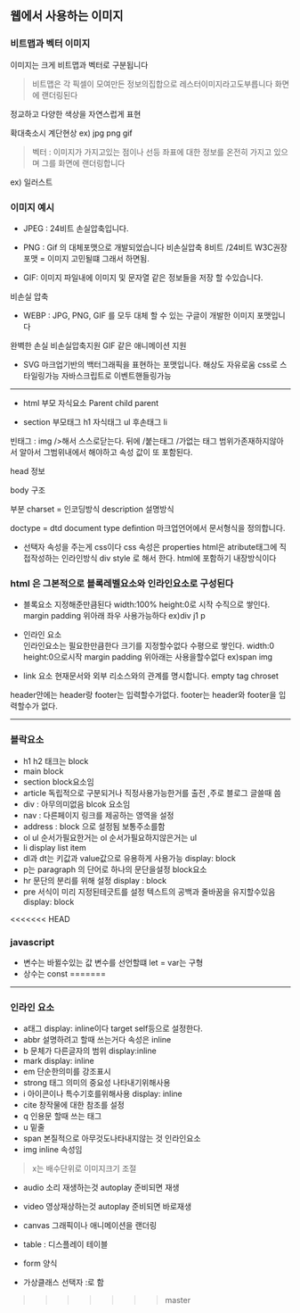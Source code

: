 ## 웹에서 사용하는 이미지

### 비트맵과 벡터 이미지

이미지는 크게 비트맵과 벡터로 구분됩니다

> 비트맵은 각 픽셀이 모여만든 정보의집합으로 레스터이미지라고도부릅니다 화면에 랜더링된다

정교하고 다양한 색상을 자연스럽게 표현

확대축소시 계단현상
ex) jpg png gif

> 벡터 : 이미지가 가지고있는 점이나 선등 좌표에 대한 정보를 온전히 가지고 있으며 그를 화면에 랜더링합니다


ex) 일러스트


### 이미지 예시
* JPEG :  24비트 손실압축입니다.

* PNG : Gif 의 대체포맷으로 개발되었습니다
비손실압축
8비트 /24비트
W3C권장포맷 = 이미지 고민될떄 그래서 하면됨.

* GIF: 이미지 파일내에 이미지 및 문자열 같은 정보들을 저장 할 수있습니다.

비손실 압축

* WEBP : JPG, PNG, GIF 를 모두 대체 할 수 있는 구글이 개발한 이미지 포맷입니다

완벽한 손실 비손실압축지원
GIF 같은 애니메이션 지원


* SVG
마크업기반의 백터그래픽을 표현하는 포맷입니다.
해상도 자유로움
css로 스타일링가능
자바스크립트로 이벤트핸들링가능

<hr>

* html 부모 자식요소
Parent
child
parent


* section 부모태그
h1 자식태그
ul 후손태그
li

빈태그
: img />해서 스스로닫는다. 뒤에 /붙는태그 /가없는 태그 범위가존재하지않아서 알아서 그범위내에서 해야하고 속성 값이 또 포함된다.

head 정보

body 구조

부분 charset = 인코딩방식
description 설명방식

doctype = dtd document type defintion 마크업언어에서 문서형식을 정의합니다.

* 선택자 속성을 주는게 css이다
css 속성은 properties html은 atribute태그에 직접작성하는 인라인방식
div style 로 해서 한다.
html에 포함하기 내장방식이다

### html 은 그본적으로 블록레벨요소와 인라인요소로 구성된다
* 블록요소 지정해준만큼된다
width:100% height:0로 시작
수직으로 쌓인다.
margin padding 위아래 좌우 사용가능하다
ex)div j1 p

* 인라인 요소  
인라인요소는 필요한만큼한다
크기를 지정할수없다
수평으로 쌓인다.
width:0 height:0으로시작
margin padding 위아래는 사용을할수없다
ex)span img

* link 요소 현재문서와 외부 리소스와의 관계를 명시합니다.
 empty tag 
 chroset

header안에는 header랑 footer는 입력할수가없다.
 footer는 header와 footer을 입력할수가 없다.

<hr>

### 블락요소
* h1 h2 태크는 block
* main block
* section block요소임
* article 독립적으로 구분되거나 직정사용가능한거를 출전 ,주로 블로그 글쓸때 씀
* div : 아무의미없음 blcok 요소임
* nav : 다른페이지 링크를 제공하는 영역을 설정
* address : block 으로 설정됨 보통주소를함
* ol ul 순서가필요한거는 ol 순서가필요하지않은거는 ul
* li display list item
* dl과 dt는 키값과 value값으로 유용하게 사용가능
display: block
* p는 paragraph 의 단어로 하나의 문단을설정
 block요소
 * hr 문단의 분리를 위해 설정 display : block
 * pre 서식이 미리 지정된테긋트를 설정 텍스트의 공백과 줄바꿈을 유지할수있음
 display: block

<<<<<<< HEAD
 



### javascript
* 변수는 바뀔수있는 값 변수를 선언할떄 let = var는 구형
* 상수는 const
=======
<hr>

 ### 인라인 요소
 * a태그 display: inline이다 target self등으로 설정한다.
 * abbr 설명하려고 할때 쓰는거다 속성은 inline
* b 문체가 다른글자의 범위 display:inline
* mark display: inline
* em 단순한의미를 강조표시 
* strong 태그 의미의 중요성 나타내기위해사용
* i 아이콘이나 특수기호를위해사용 display: inline
* cite 창작물에 대한 참조를 설정
* q 인용문 할때 쓰는 태그
* u 밑줄
* span 본질적으로 아무것도나타내지않는 것 인라인요소
* img inline 속성임
> x는 배수단위로 이미지크기 조절 
* audio 소리 재생하는것 autoplay 준비되면 재생 
* video 영상재상하는것 autoplay 준비되면 바로재생
* canvas 그래픽이나 애니메이션을 랜더링

* table : 디스플레이 테이블
* form  양식

* 가상클래스 선택자 :로 함
>>>>>>> master
